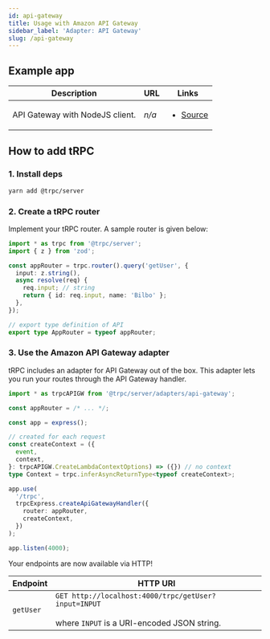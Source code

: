 ```yaml
---
id: api-gateway
title: Usage with Amazon API Gateway
sidebar_label: 'Adapter: API Gateway'
slug: /api-gateway
---
```


## Example app

<table>
  <thead>
    <tr>
      <th>Description</th>
      <th>URL</th>
      <th>Links</th>
    </tr>
  </thead>
  <tbody>
    <tr>
      <td>API Gateway with NodeJS client.</td>
      <td><em>n/a</em></td>
      <td>
        <ul>
          <li><a href="https://github.com/trpc/trpc/tree/main/examples/lambda-api-gateway">Source</a></li>
        </ul>
      </td>
    </tr>
  </tbody>
</table>

## How to add tRPC

### 1. Install deps

```bash
yarn add @trpc/server

```

### 2. Create a tRPC router

Implement your tRPC router. A sample router is given below:

```ts title='server.ts'
import * as trpc from '@trpc/server';
import { z } from 'zod';

const appRouter = trpc.router().query('getUser', {
  input: z.string(),
  async resolve(req) {
    req.input; // string
    return { id: req.input, name: 'Bilbo' };
  },
});

// export type definition of API
export type AppRouter = typeof appRouter;
```

### 3. Use the Amazon API Gateway adapter

tRPC includes an adapter for API Gateway out of the box. This adapter lets you run your routes through the API Gateway handler.

```ts title='server.ts'
import * as trpcAPIGW from '@trpc/server/adapters/api-gateway';

const appRouter = /* ... */;

const app = express();

// created for each request
const createContext = ({
  event,
  context,
}: trpcAPIGW.CreateLambdaContextOptions) => ({}) // no context
type Context = trpc.inferAsyncReturnType<typeof createContext>;

app.use(
  '/trpc',
  trpcExpress.createApiGatewayHandler({
    router: appRouter,
    createContext,
  })
);

app.listen(4000);
```

Your endpoints are now available via HTTP!

| Endpoint  | HTTP URI                                                                                                   |
| --------- | ---------------------------------------------------------------------------------------------------------- |
| `getUser` | `GET http://localhost:4000/trpc/getUser?input=INPUT` <br/><br/>where `INPUT` is a URI-encoded JSON string. |

